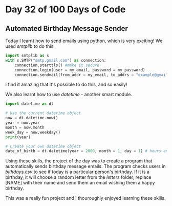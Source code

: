 # Day 32 of 100 Days of Code
## Automated Birthday Message Sender

Today I learnt how to send emails using python, which is very exciting! We used *smtplib* to do this:

```python
import smtplib as s
with s.SMTP("smtp.gmail.com") as connection:
    connection.starttls() #make it secure
    connection.login(user = my_email, password = my_password)
    connection.sendmail(from_addr = my_email, to_addrs = "example@gmail.com", msg = "Subject: Hi \n\nThis is the message.")
```

I find it amazing that it's possible to do this, and so easily!

We also learnt how to use *datetime* - another smart module.

```python
import datetime as dt

# Use the current datetime object
now = dt.datetime.now()
year = now.year
month = now.month
week_day = now.weekday()
print(year)

# Create your own datetime object
date_of_birth = dt.datetime(year = 2000, month = 1, day = 1) # hours and minutes etc can be set, default is 0
```
Using these skills, the project of the day was to create a program that automatically sends birthday message emails. The program checks users in *bithdays.csv* to see if today is a particular person's birthday. If it is a birthday, it will choose a random letter from the *letters* folder, replace [NAME] with their name and send them an email wishing them a happy birthday.

This was a really fun project and I thouroughly enjoyed learning these skills.